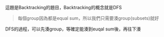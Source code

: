 這題是Backtracking的題目，Backtracking的概念就是DFS
> 每個group因為都是equal sum，所以我們只需要湊group(subsets)就好

DFS的過程，可以先湊group，等確定能湊到euqal sum後，再往下湊
